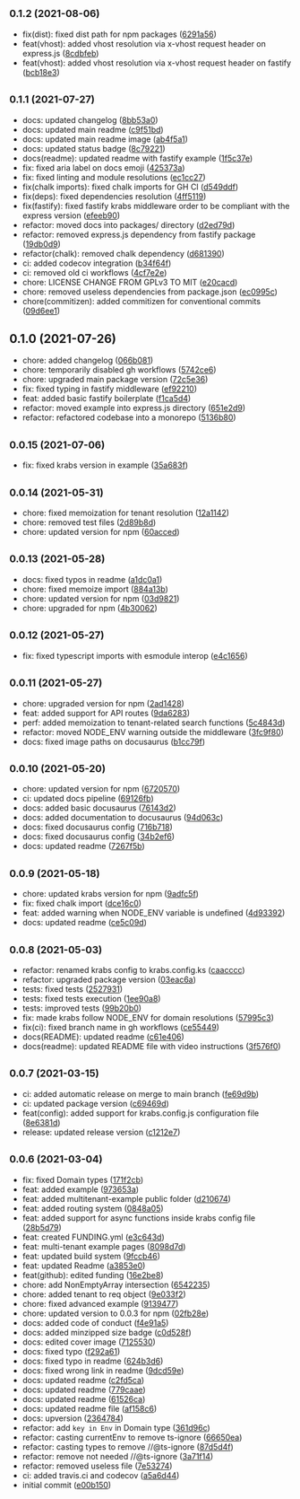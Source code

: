 ## <small>0.1.2 (2021-08-06)</small>

* fix(dist): fixed dist path for npm packages ([6291a56](https://github.com/MicheleRiva/krabs/commit/6291a56))
* feat(vhost): added vhost resolution via x-vhost request header on express.js ([8cdbfeb](https://github.com/MicheleRiva/krabs/commit/8cdbfeb))
* feat(vhost): added vhost resolution via x-vhost request header on fastify ([bcb18e3](https://github.com/MicheleRiva/krabs/commit/bcb18e3))



## <small>0.1.1 (2021-07-27)</small>

* docs: updated changelog ([8bb53a0](https://github.com/MicheleRiva/krabs/commit/8bb53a0))
* docs: updated main readme ([c9f51bd](https://github.com/MicheleRiva/krabs/commit/c9f51bd))
* docs: updated main readme image ([ab4f5a1](https://github.com/MicheleRiva/krabs/commit/ab4f5a1))
* docs: updated status badge ([8c79221](https://github.com/MicheleRiva/krabs/commit/8c79221))
* docs(readme): updated readme with fastify example ([1f5c37e](https://github.com/MicheleRiva/krabs/commit/1f5c37e))
* fix: fixed aria label on docs emoji ([425373a](https://github.com/MicheleRiva/krabs/commit/425373a))
* fix: fixed linting and module resolutions ([ec1cc27](https://github.com/MicheleRiva/krabs/commit/ec1cc27))
* fix(chalk imports): fixed chalk imports for GH CI ([d549ddf](https://github.com/MicheleRiva/krabs/commit/d549ddf))
* fix(deps): fixed dependencies resolution ([4ff5119](https://github.com/MicheleRiva/krabs/commit/4ff5119))
* fix(fastify): fixed fastify krabs middleware order to be compliant with the express version ([efeeb90](https://github.com/MicheleRiva/krabs/commit/efeeb90))
* refactor: moved docs into packages/ directory ([d2ed79d](https://github.com/MicheleRiva/krabs/commit/d2ed79d))
* refactor: removed express.js dependency from fastify package ([19db0d9](https://github.com/MicheleRiva/krabs/commit/19db0d9))
* refactor(chalk): removed chalk dependency ([d681390](https://github.com/MicheleRiva/krabs/commit/d681390))
* ci: added codecov integration ([b34f64f](https://github.com/MicheleRiva/krabs/commit/b34f64f))
* ci: removed old ci workflows ([4cf7e2e](https://github.com/MicheleRiva/krabs/commit/4cf7e2e))
* chore: LICENSE CHANGE FROM GPLv3 TO MIT ([e20cacd](https://github.com/MicheleRiva/krabs/commit/e20cacd))
* chore: removed useless dependencies from package.json ([ec0995c](https://github.com/MicheleRiva/krabs/commit/ec0995c))
* chore(commitizen): added commitizen for conventional commits ([09d6ee1](https://github.com/MicheleRiva/krabs/commit/09d6ee1))



## 0.1.0 (2021-07-26)

* chore: added changelog ([066b081](https://github.com/MicheleRiva/krabs/commit/066b081))
* chore: temporarily disabled gh workflows ([5742ce6](https://github.com/MicheleRiva/krabs/commit/5742ce6))
* chore: upgraded main package version ([72c5e36](https://github.com/MicheleRiva/krabs/commit/72c5e36))
* fix: fixed typing in fastify middleware ([ef92210](https://github.com/MicheleRiva/krabs/commit/ef92210))
* feat: added basic fastify boilerplate ([f1ca5d4](https://github.com/MicheleRiva/krabs/commit/f1ca5d4))
* refactor: moved example into express.js directory ([651e2d9](https://github.com/MicheleRiva/krabs/commit/651e2d9))
* refactor: refactored codebase into a monorepo ([5136b80](https://github.com/MicheleRiva/krabs/commit/5136b80))



## <small>0.0.15 (2021-07-06)</small>

* fix: fixed krabs version in example ([35a683f](https://github.com/MicheleRiva/krabs/commit/35a683f))



## <small>0.0.14 (2021-05-31)</small>

* chore: fixed memoization for tenant resolution ([12a1142](https://github.com/MicheleRiva/krabs/commit/12a1142))
* chore: removed test files ([2d89b8d](https://github.com/MicheleRiva/krabs/commit/2d89b8d))
* chore: updated version for npm ([60acced](https://github.com/MicheleRiva/krabs/commit/60acced))



## <small>0.0.13 (2021-05-28)</small>

* docs: fixed typos in readme ([a1dc0a1](https://github.com/MicheleRiva/krabs/commit/a1dc0a1))
* chore: fixed memoize import ([884a13b](https://github.com/MicheleRiva/krabs/commit/884a13b))
* chore: updated version for npm ([03d9821](https://github.com/MicheleRiva/krabs/commit/03d9821))
* chore: upgraded for npm ([4b30062](https://github.com/MicheleRiva/krabs/commit/4b30062))



## <small>0.0.12 (2021-05-27)</small>

* fix: fixed typescript imports with esmodule interop ([e4c1656](https://github.com/MicheleRiva/krabs/commit/e4c1656))



## <small>0.0.11 (2021-05-27)</small>

* chore: upgraded version for npm ([2ad1428](https://github.com/MicheleRiva/krabs/commit/2ad1428))
* feat: added support for API routes ([9da6283](https://github.com/MicheleRiva/krabs/commit/9da6283))
* perf: added memoization to tenant-related search functions ([5c4843d](https://github.com/MicheleRiva/krabs/commit/5c4843d))
* refactor: moved NODE_ENV warning outside the middleware ([3fc9f80](https://github.com/MicheleRiva/krabs/commit/3fc9f80))
* docs: fixed image paths on docusaurus ([b1cc79f](https://github.com/MicheleRiva/krabs/commit/b1cc79f))



## <small>0.0.10 (2021-05-20)</small>

* chore: updated version for npm ([6720570](https://github.com/MicheleRiva/krabs/commit/6720570))
* ci: updated docs pipeline ([69126fb](https://github.com/MicheleRiva/krabs/commit/69126fb))
* docs: added basic docusaurus ([76143d2](https://github.com/MicheleRiva/krabs/commit/76143d2))
* docs: added documentation to docusaurus ([94d063c](https://github.com/MicheleRiva/krabs/commit/94d063c))
* docs: fixed docusaurus config ([716b718](https://github.com/MicheleRiva/krabs/commit/716b718))
* docs: fixed docusaurus config ([34b2ef6](https://github.com/MicheleRiva/krabs/commit/34b2ef6))
* docs: updated readme ([7267f5b](https://github.com/MicheleRiva/krabs/commit/7267f5b))



## <small>0.0.9 (2021-05-18)</small>

* chore: updated krabs version for npm ([9adfc5f](https://github.com/MicheleRiva/krabs/commit/9adfc5f))
* fix: fixed chalk import ([dce16c0](https://github.com/MicheleRiva/krabs/commit/dce16c0))
* feat: added warning when NODE_ENV variable is undefined ([4d93392](https://github.com/MicheleRiva/krabs/commit/4d93392))
* docs: updated readme ([ce5c09d](https://github.com/MicheleRiva/krabs/commit/ce5c09d))



## <small>0.0.8 (2021-05-03)</small>

* refactor: renamed krabs config to krabs.config.ks ([caacccc](https://github.com/MicheleRiva/krabs/commit/caacccc))
* refactor: upgraded package version ([03eac6a](https://github.com/MicheleRiva/krabs/commit/03eac6a))
* tests: fixed tests ([2527931](https://github.com/MicheleRiva/krabs/commit/2527931))
* tests: fixed tests execution ([1ee90a8](https://github.com/MicheleRiva/krabs/commit/1ee90a8))
* tests: improved tests ([99b20b0](https://github.com/MicheleRiva/krabs/commit/99b20b0))
* fix: made krabs follow NODE_ENV for domain resolutions ([57995c3](https://github.com/MicheleRiva/krabs/commit/57995c3))
* fix(ci): fixed branch name in gh workflows ([ce55449](https://github.com/MicheleRiva/krabs/commit/ce55449))
* docs(README): updated readme ([c61e406](https://github.com/MicheleRiva/krabs/commit/c61e406))
* docs(readme): updated README file with video instructions ([3f576f0](https://github.com/MicheleRiva/krabs/commit/3f576f0))



## <small>0.0.7 (2021-03-15)</small>

* ci: added automatic release on merge to main branch ([fe69d9b](https://github.com/MicheleRiva/krabs/commit/fe69d9b))
* ci: updated package version ([c69469d](https://github.com/MicheleRiva/krabs/commit/c69469d))
* feat(config): added support for krabs.config.js configuration file ([8e6381d](https://github.com/MicheleRiva/krabs/commit/8e6381d))
* release: updated release version ([c1212e7](https://github.com/MicheleRiva/krabs/commit/c1212e7))



## <small>0.0.6 (2021-03-04)</small>

* fix: fixed Domain types ([171f2cb](https://github.com/MicheleRiva/krabs/commit/171f2cb))
* feat: added example ([973653a](https://github.com/MicheleRiva/krabs/commit/973653a))
* feat: added multitenant-example public folder ([d210674](https://github.com/MicheleRiva/krabs/commit/d210674))
* feat: added routing system ([0848a05](https://github.com/MicheleRiva/krabs/commit/0848a05))
* feat: added support for async functions inside krabs config file ([28b5d79](https://github.com/MicheleRiva/krabs/commit/28b5d79))
* feat: created FUNDING.yml ([e3c643d](https://github.com/MicheleRiva/krabs/commit/e3c643d))
* feat: multi-tenant example pages ([8098d7d](https://github.com/MicheleRiva/krabs/commit/8098d7d))
* feat: updated build system ([9fccb46](https://github.com/MicheleRiva/krabs/commit/9fccb46))
* feat: updated Readme ([a3853e0](https://github.com/MicheleRiva/krabs/commit/a3853e0))
* feat(github): edited funding ([16e2be8](https://github.com/MicheleRiva/krabs/commit/16e2be8))
* chore: add NonEmptyArray intersection ([6542235](https://github.com/MicheleRiva/krabs/commit/6542235))
* chore: added tenant to req object ([9e033f2](https://github.com/MicheleRiva/krabs/commit/9e033f2))
* chore: fixed advanced example ([9139477](https://github.com/MicheleRiva/krabs/commit/9139477))
* chore: updated version to 0.0.3 for npm ([02fb28e](https://github.com/MicheleRiva/krabs/commit/02fb28e))
* docs: added code of conduct ([f4e91a5](https://github.com/MicheleRiva/krabs/commit/f4e91a5))
* docs: added minzipped size badge ([c0d528f](https://github.com/MicheleRiva/krabs/commit/c0d528f))
* docs: edited cover image ([7125530](https://github.com/MicheleRiva/krabs/commit/7125530))
* docs: fixed typo ([f292a61](https://github.com/MicheleRiva/krabs/commit/f292a61))
* docs: fixed typo in readme ([624b3d6](https://github.com/MicheleRiva/krabs/commit/624b3d6))
* docs: fixed wrong link in readme ([9dcd59e](https://github.com/MicheleRiva/krabs/commit/9dcd59e))
* docs: updated readme ([c2fd5ca](https://github.com/MicheleRiva/krabs/commit/c2fd5ca))
* docs: updated readme ([779caae](https://github.com/MicheleRiva/krabs/commit/779caae))
* docs: updated readme ([61526ca](https://github.com/MicheleRiva/krabs/commit/61526ca))
* docs: updated readme file ([af158c6](https://github.com/MicheleRiva/krabs/commit/af158c6))
* docs: upversion ([2364784](https://github.com/MicheleRiva/krabs/commit/2364784))
* refactor: add `key in Env` in Domain type ([361d96c](https://github.com/MicheleRiva/krabs/commit/361d96c))
* refactor: casting currentEnv to remove ts-ignore ([66650ea](https://github.com/MicheleRiva/krabs/commit/66650ea))
* refactor: casting types to remove //@ts-ignore ([87d5d4f](https://github.com/MicheleRiva/krabs/commit/87d5d4f))
* refactor: remove not needed //@ts-ignore ([3a71f14](https://github.com/MicheleRiva/krabs/commit/3a71f14))
* refactor: removed useless file ([7e53274](https://github.com/MicheleRiva/krabs/commit/7e53274))
* ci: added travis.ci and codecov ([a5a6d44](https://github.com/MicheleRiva/krabs/commit/a5a6d44))
* initial commit ([e00b150](https://github.com/MicheleRiva/krabs/commit/e00b150))



